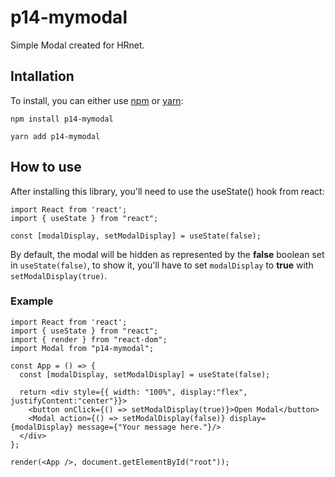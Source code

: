 
# p14-mymodal
Simple Modal created for HRnet.

## Intallation
To install, you can either use [npm](https://npmjs.org/) or [yarn](https://yarnpkg.com):

```
npm install p14-mymodal
```

```
yarn add p14-mymodal
```

## How to use
After installing this library, you'll need to use the useState() hook from react:
```
import React from 'react';
import { useState } from "react";

const [modalDisplay, setModalDisplay] = useState(false);
```
By default, the modal will be hidden as represented by the **false** boolean set in `useState(false)`, to show it, you'll have to set `modalDisplay` to **true** with `setModalDisplay(true)`.

### Example

```
import React from 'react';
import { useState } from "react";
import { render } from "react-dom";
import Modal from "p14-mymodal";

const App = () => {
  const [modalDisplay, setModalDisplay] = useState(false);

  return <div style={{ width: "100%", display:"flex", justifyContent:"center"}}>
    <button onClick={() => setModalDisplay(true)}>Open Modal</button>
    <Modal action={() => setModalDisplay(false)} display={modalDisplay} message={"Your message here."}/>
  </div>
};

render(<App />, document.getElementById("root"));
```

